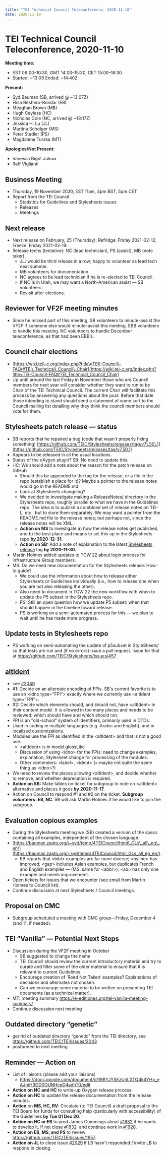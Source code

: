 ```yaml
---
title: "TEI Technical Council Teleconference, 2020-11-10"
date: 2020-11-10
---
```

# TEI Technical Council Teleconference, 2020-11-10
**Meeting time:**


* EST 09:00–10:30, GMT 14:00–15:30, CET 15:00–16:30
* Started: \~13:06 Ended: \~14:40Z


**Present:**
* Syd Bauman (SB, arrived @ \~13:07Z)
* Elisa Beshero\-Bondar (EB)
* Meaghan Brown (MB)
* Hugh Cayless (HC)
* Nicholas Cole (NC, arrived @ \~13:17Z)
* Jessica H. Lu (JL)
* Martina Scholger (MS)
* Peter Stadler (PS)
* Magdalena Turska (MT)


**Apologies/Not Present:**
* Vanessa Bigot Juloux
* Raff Viglianti


Business Meeting
----------------


* Thursday, 19 November 2020, EST 11am, 4pm BST, 5pm CET
* Report from the TEI Council
	+ Statistics for Guidelines and Stylesheets issues
	+ Releases
	+ Meetings


Next release
------------


* Next release on February, 25 (Thursday); Refridge: Friday 2021\-02\-12; Freeze: Friday 2021\-02\-19\.
* Release techs (tentative): NC (lead technician), PS (assist), MB (note taker).
	+ JL: would be third release in a row; happy to volunteer as lead tech next summer.
	+ MB volunteers for documentation.
	+ NC agrees to be lead technician if he is re\-elected to TEI Council.
	+ If NC is in Utah, we may want a North\-American assist — SB volunteers.
	+ Revisit after elections.


Reviewer for VF2F meeting minutes
---------------------------------


* Since he missed part of this meeting, SB volunteers to minute\-assist the VF2F if someone else would minute\-assist this meeting. EBB volunteers to handle this meeting. NC volunteers to handle December teleconference, as that had been EBB’s.


Council chair elections
-----------------------


* [https://wiki.tei\-c.org/index.php?title\=TEI\-Council\-FAQ\#TEI\_Technical\_Council\_Chair](https://wiki.tei-c.org/index.php?title=TEI-Council-FAQ#TEI_Technical_Council_Chair)
* Up until around the last Friday in November those who are Council members for next year will consider whether they want to run to be Chair of the TEI Technical Council. The current Chair will facilitate this process by answering any questions about the post. Before that date those intending to stand should send a statement of some sort to the Council mailing list detailing why they think the council members should vote for them.


Stylesheets patch release — status
----------------------------------


* SB reports that he repaired a bug (code that wasn't properly fixing something) [https://github.com/TEIC/Stylesheets/releases/tag/v7\.50\.1](https://github.com/TEIC/Stylesheets/releases/tag/v7.50.1)
* Appears to be released in all the usual locations.
* Status of the oXygen plugin? SB: No need to update this.
* HC: We should add a note about the reason for the patch release on GitHub
	+ Should this be appended to the tag for the release, or a file in the repo (establish a place for it)? Maybe a pointer to the release notes would go in the README.md
	+ Look at Stylesheets changelog?
	+ We decided to investigate making a ReleaseNotes/ directory in the Stylesheets repo, roughly parallel to what we have in the Guidelines repo. The idea is to publish a combined set of release notes on TEI\-L, etc., but to store them separately. We may want a pointer from the README.md file to the release notes; but perhaps not, since the release notes will be XML.
	+ **Action on MS** to investigate a) how the release notes get published, and b) the best place and means to set this up in the Stylesheets repo **by 2020\-12\-31\.**
	+ **Action on SB:** Add a note of explanation to the latest [Stylesheets release](https://github.com/TEIC/Stylesheets/releases/edit/v7.50.1) tag **by 2020\-11\-30\.**
* Martin Holmes added updates to TCW 22 about login process for Infrastructure Group members.
* MS: Do we need new documentation for the Stylesheets release: How\-to guide?
	+ We could use the information about how to release either Stylesheets or Guidelines individually (i.e., how to release one when you are not also releasing the other).
	+ Also need to document in TCW 22 the new workflow with when to update the P5 subset in the Stylesheets repo.
	+ PS: Still an open question how we update P5 subset: when that should happen in the timeline toward release.
	+ PS is working on a semi\-automated process for this — we plan to wait until he has made more progress.


Update tests in Stylesheets repo
--------------------------------


* PS working on semi\-automating the update of p5subset in StyleSheets/ so that tests are run and (if no errors) issue a pull request. Issue for that at <https://github.com/TEIC/Stylesheets/issues/457>.


[altIdent](https://github.com/TEIC/TEI/issues/2049)
---------------------------------------------------


* see [\#2049](https://github.com/TEIC/TEI/issues/2049)
* \#1: Decide on an alternate encoding of FPIs. SB's current favorite is to use an \<idno type\="FPI"\> exactly where we currently use \<altIdent type\="FPI"\>.
* \#2: Decide which elements should, and should not, have \<altIdent\> in their content model. It is allowed in too many places and needs to be reviewed: which should have and which should not.
* FPI is an "old\-school" system of identifiers, primarily used in DTDs.
* Used in coding in multiple languages (e.g. Arabic and English), and in localized customizations.
* Modules use the FPI as identified in the \<altIdent\> and that is not a good use.
	+ \<altIdent\> is in model.glossLike
	+ Discussion of using \<idno\> for the FPIs: need to change examples, explanation, Stylesheet change for processing of the modules.
	+ Other contenders: \<label\>, \<ident\> (\= maybe not quite the same thing as \<idno\>?)
* We need to review the places allowing \<altIdent\>, and decide whether to remove, and whether deprecation is required.
* **Action on SB:** Make tables on ticket for subgroup to vote on \<altIdent\> alternative and places it goes **by** **2020\-11\-17\.**
* Action on Council to respond \#1 and \#2 on the ticket. **Subgroup volunteers: EB, NC**. SB will ask Martin Holmes if he would like to join the subgroup.


Evaluation copious examples
---------------------------


* During the Stylesheets meeting we (SB) created a version of the specs containing all examples, independent of the chosen language.
* [https://bauman.zapto.org/\~syd/temp/4TEICouncil/html\_GLs\_all\_eg\_en/](https://bauman.zapto.org/~syd/temp/4TEICouncil/html_GLs_all_eg_en/)
	+ EB reports that \<bibl\> examples are far more diverse; \<byline\> has improved; \<gap\> includes Asian examples, but duplicates French and English examples — (MS: same for \<abbr\>); \<ab\> has only one example and needs improvement.
* Open tickets for issues that we encounter (see email from Martin Holmes to Council list).
* Continue discussion at next Stylesheets / Council meetings.


Proposal on CMC
---------------


* Subgroup scheduled a meeting with CMC group—Friday, December 4 (and 11, if needed).


TEI “Vanilla” — Potential Next Steps
------------------------------------


* Discussion during the VF2F meeting in October
	+ SB suggested to change the name
	+ TEI Council should review the current introductory material and try to curate and filter some of the older material to ensure that it is relevant to current Guidelines.
	+ Encourage creation of ‘Road Not Taken’ examples? Explanations of decisions and alternates not chosen.
	+ Can we encourage some material to be written on presenting TEI documents (as a technical matter).
* MT: meeting summary [https://e\-editiones.org/tei\-vanilla\-meeting\-summary/](https://e-editiones.org/tei-vanilla-meeting-summary/)
* Continue discussion next meeting


Outdated directory “genetic”
----------------------------


* get rid of outdated directory “genetic” from the TEI directory, see <https://github.com/TEIC/TEI/issues/2043>
* postponed to next meeting


Reminder — Action on
--------------------


* List of liaisons (please add your liaisons)
	+ <https://docs.google.com/document/d/19BYJYSEzUhLXTQ4k4YHp_eAJmH3OD0OUNHcpD4adhT0/edit>
* **Action on NC and HC** to write\-up Oxygen release process.
* **Action on HC** to update the release documentation from the release minutes.
* **Action** on **MS, HC, RV**: Circulate (to TEI Council) a draft proposal to the TEI Board for funds for consulting help (particularly with accessibility) of the Guidelines **by Tue 01 Dec 20**.
* **Action on HC or EB** to prod James Cummings about [\#1632](https://github.com/TEIC/TEI/issues/1632) if he wants to develop it. If not close [\#1632](https://github.com/TEIC/TEI/issues/1632)  and continue work in [\#1928](https://github.com/TEIC/TEI/issues/1928).
* **Action on EB, MS, and PS** to review <https://github.com/TEIC/TEI/issues/1957>.
* **Action on JL** to close issue [\#2029](https://github.com/TEIC/TEI/issues/2029) if LB hasn't responded / invite LB to respond in closing.


